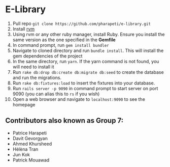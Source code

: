 # E-Library

1. Pull repo `git clone https://github.com/pharapeti/e-library.git`
2. Install [rvm](https://rvm.io/)
3. Using rvm or any other ruby manager, install Ruby. Ensure you install the same version as the one specified in the **Gemfile**
4. In command prompt, run `gem install bundler`
4. Navigate to cloned directory and run `bundle install`. This will install the gem dependencies of the project
5. In the same directory, run `yarn`. If the yarn command is not found, you will need to install it
6. Run `rake db:drop db:create db:migrate db:seed` to create the database and run the migrations.
7. Run `rake db:fixtures:load` to insert the fixtures into your database.
8. Run `rails server -p 9090` in command prompt to start server on port 9090 (you can alias this to `rs` if you wish)
9. Open a web browser and navigate to `localhost:9090` to see the homepage

## Contributors also known as Group 7:
- Patrice Harapeti
- Davit Gevorgyan
- Ahmed Khursheed
- Hèlèna Tran
- Jun Kok
- Patrick Mouawad
